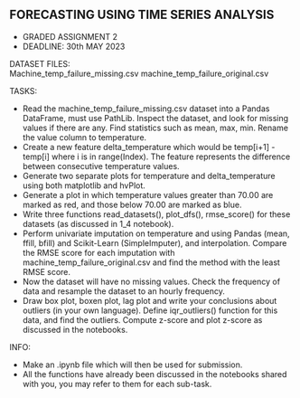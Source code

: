 ## FORECASTING USING TIME SERIES ANALYSIS 
* GRADED ASSIGNMENT 2 
* DEADLINE: 30th MAY 2023

DATASET FILES:  
Machine_temp_failure_missing.csv 
machine_temp_failure_original.csv

TASKS: 
* Read the machine_temp_failure_missing.csv dataset into a Pandas DataFrame, must use PathLib. Inspect the dataset, and look for missing values if there are any. Find statistics such as mean, max, min. Rename the value column to temperature. 
* Create a new feature delta_temperature which would be temp[i+1] - temp[i] where i is in range(Index). The feature represents the difference between consecutive temperature values. 
* Generate two separate plots for temperature and delta_temperature using both matplotlib and hvPlot.
* Generate a plot in which temperature values greater than 70.00 are marked as red, and those below 70.00 are marked as blue. 
* Write three functions read_datasets(), plot_dfs(), rmse_score() for these datasets (as discussed in 1_4 notebook).
* Perform univariate imputation on temperature and  using Pandas (mean, ffill, bfill) and Scikit-Learn (SimpleImputer), and interpolation. Compare the RMSE score for each imputation with machine_temp_failure_original.csv  and find the method with the least RMSE score.
* Now the dataset will have no missing values. Check the frequency of data and resample the dataset to an hourly frequency. 
* Draw box plot, boxen plot, lag plot and write your conclusions about outliers (in your own language). Define iqr_outliers() function for this data, and find the outliers. Compute z-score and plot z-score as discussed in the notebooks. 

INFO: 
- Make an .ipynb file which will then be used for submission. 
- All the functions have already been discussed in the notebooks shared with you, you may refer to them for each sub-task. 
